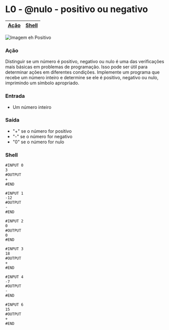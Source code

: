 # L0 - @nulo - positivo ou negativo


[Ação](#ação) | [Shell](#shell) 
-- | -- 

![Imagem eh Positivo](cover.jpg)

### Ação

Distinguir se um número é positivo, negativo ou nulo é uma das verificações mais básicas em problemas de programação. Isso pode ser útil para determinar ações em diferentes condições. Implemente um programa que recebe um número inteiro e determine se ele é positivo, negativo ou nulo, imprimindo um símbolo apropriado.

### Entrada

- Um número inteiro

### Saída

- "+" se o número for positivo
- "-" se o número for negativo
- "0" se o número for nulo

### Shell

```txt
#INPUT 0
3
#OUTPUT
+
#END

#INPUT 1
-12
#OUTPUT
-
#END

#INPUT 2
0
#OUTPUT
0
#END

#INPUT 3
18
#OUTPUT
+
#END

#INPUT 4
-7
#OUTPUT
-
#END

#INPUT 6
15
#OUTPUT
+
#END
```
